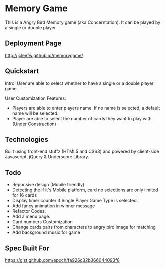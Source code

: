 Memory Game
====================================

This is a Angry Bird Memory game (aka Concerntation). It can be played by a single or double player.

Deployment Page 
---------------
http://jcleefw.github.io/memorygame/

Quickstart
----------
Intro:
User are able to select whether to have a single or a double player game. 


User Customization Features:
* Players are able to enter players name. If no name is selected, a default name will be selected.
* Player are able to select the number of cards they want to play with. (Under Construction)

Technologies
------------

Built using front-end stuffz (HTML5 and CSS3) and powered by client-side Javascript, jQuery & Underscore Library.

Todo
----

* Reponsive design (Mobile friendly)
* Detecting the if it's Mobile platform, card no selections are only limited for 16 cards
* Display timer counter if Single Player Game Type is selected.
* Add fancy animation in winner message
* Refactor Codes.
* Add a menu page.
* Card numbers Customization
* Change cards pairs from characters to angry bird image for matching
* Add background music for game


Spec Built For
--------------
https://gist.github.com/epoch/fa926c32b366044093f8


